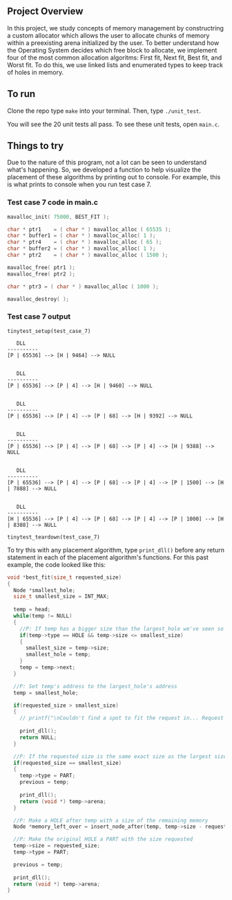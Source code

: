 ## Project Overview

In this project, we study concepts of memory management by constructring a custom allocator which allows the user to allocate chunks of memory within a preexisting arena initialized by the user. To better understand how the Operating System decides which free block to allocate, we implement four of the most common allocation algoritms: First fit, Next fit, Best fit, and Worst fit. To do this, we use linked lists and enumerated types to keep track of holes in memory.

## To run
Clone the repo type `make` into your terminal. Then, type `./unit_test`.

You will see the 20 unit tests all pass. To see these unit tests, open `main.c`.

## Things to try

Due to the nature of this program, not a lot can be seen to understand what's happening. So, we developed a function to help visualize the placement of these algorithms by printing out to console. For example, this is what prints to console when you run test case 7.

### Test case 7 code in main.c
```c
mavalloc_init( 75000, BEST_FIT );

char * ptr1    = ( char * ) mavalloc_alloc ( 65535 );
char * buffer1 = ( char * ) mavalloc_alloc( 1 );
char * ptr4    = ( char * ) mavalloc_alloc ( 65 );
char * buffer2 = ( char * ) mavalloc_alloc( 1 );
char * ptr2    = ( char * ) mavalloc_alloc ( 1500 );

mavalloc_free( ptr1 ); 
mavalloc_free( ptr2 ); 

char * ptr3 = ( char * ) mavalloc_alloc ( 1000 );

mavalloc_destroy( );
```

### Test case 7 output
```
tinytest_setup(test_case_7)

   DLL
----------
[P | 65536] --> [H | 9464] --> NULL


   DLL
----------
[P | 65536] --> [P | 4] --> [H | 9460] --> NULL


   DLL
----------
[P | 65536] --> [P | 4] --> [P | 68] --> [H | 9392] --> NULL


   DLL
----------
[P | 65536] --> [P | 4] --> [P | 68] --> [P | 4] --> [H | 9388] --> NULL


   DLL
----------
[P | 65536] --> [P | 4] --> [P | 68] --> [P | 4] --> [P | 1500] --> [H | 7888] --> NULL


   DLL
----------
[H | 65536] --> [P | 4] --> [P | 68] --> [P | 4] --> [P | 1000] --> [H | 8388] --> NULL

tinytest_teardown(test_case_7)

```

To try this with any placement algorithm, type `print_dll()` before any return statement in each of the placement algorithm's functions.
For this past example, the code looked like this:

```c
void *best_fit(size_t requested_size)
{
  Node *smallest_hole;
  size_t smallest_size = INT_MAX;
  
  temp = head;
  while(temp != NULL)
  {
    //P: If temp has a bigger size than the largest_hole we've seen so far, update largest_hole 
    if(temp->type == HOLE && temp->size <= smallest_size)
    {
      smallest_size = temp->size;
      smallest_hole = temp;
    }
    temp = temp->next;
  }

  //P: Set temp's address to the largest_hole's address
  temp = smallest_hole;

  if(requested_size > smallest_size)
  {
    // printf("\nCouldn't find a spot to fit the request in... Request cannot be met.\n");
    
    print_dll();
    return NULL;
  }

  //P: If the requested size is the same exact size as the largest size, there's no need to make a new node, make the HOLE a PART
  if(requested_size == smallest_size)
  {
    temp->type = PART;
    previous = temp;
    
    print_dll();
    return (void *) temp->arena;
  }

  //P: Make a HOLE after temp with a size of the remaining memory
  Node *memory_left_over = insert_node_after(temp, temp->size - requested_size, HOLE);

  //P: Make the original HOLE a PART with the size requested
  temp->size = requested_size;
  temp->type = PART;

  previous = temp;
  
  print_dll();
  return (void *) temp->arena;
}
```
